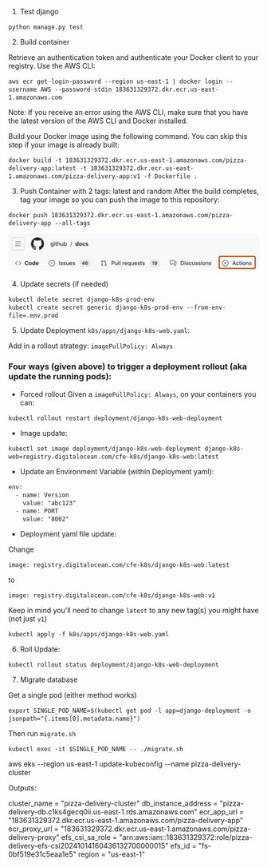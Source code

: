 1. Test django

```
python manage.py test
```

2. Build container

Retrieve an authentication token and authenticate your Docker client to your registry. Use the AWS CLI:

```
aws ecr get-login-password --region us-east-1 | docker login --username AWS --password-stdin 183631329372.dkr.ecr.us-east-1.amazonaws.com
```

Note: If you receive an error using the AWS CLI, make sure that you have the latest version of the AWS CLI and Docker installed.

Build your Docker image using the following command. You can skip this step if your image is already built:

```
docker build -t 183631329372.dkr.ecr.us-east-1.amazonaws.com/pizza-delivery-app:latest -t 183631329372.dkr.ecr.us-east-1.amazonaws.com/pizza-delivery-app:v1 -f Dockerfile .

```

3. Push Container with 2 tags: latest and random After the build completes, tag your image so you can push the image to this repository:

```
docker push 183631329372.dkr.ecr.us-east-1.amazonaws.com/pizza-delivery-app --all-tags
```

![alt text](image.png)

4. Update secrets (if needed)

```
kubectl delete secret django-k8s-prod-env
kubectl create secret generic django-k8s-prod-env --from-env-file=.env.prod

```

5. Update Deployment `k8s/apps/django-k8s-web.yaml`:

Add in a rollout strategy:
`imagePullPolicy: Always`


### Four ways (given above) to trigger a deployment rollout (aka update the running pods):
- Forced rollout
Given a `imagePullPolicy: Always`, on your containers you can:

```
kubectl rollout restart deployment/django-k8s-web-deployment
```

- Image update:
```
kubectl set image deployment/django-k8s-web-deployment django-k8s-web=registry.digitalocean.com/cfe-k8s/django-k8s-web:latest
```

- Update an Environment Variable (within Deployment yaml):

```
env:
  - name: Version
    value: "abc123"
  - name: PORT
    value: "8002"
```

- Deployment yaml file update:

Change 
```
image: registry.digitalocean.com/cfe-k8s/django-k8s-web:latest
```
to
```
image: registry.digitalocean.com/cfe-k8s/django-k8s-web:v1 
```
Keep in mind you'll need to change `latest` to any new tag(s) you might have (not just `v1`)
```
kubectl apply -f k8s/apps/django-k8s-web.yaml
```


6. Roll Update:
```
kubectl rollout status deployment/django-k8s-web-deployment
```
7. Migrate database

Get a single pod (either method works)

```
export SINGLE_POD_NAME=$(kubectl get pod -l app=django-deployment -o jsonpath="{.items[0].metadata.name}")
```


Then run `migrate.sh` 

```
kubectl exec -it $SINGLE_POD_NAME -- ./migrate.sh
```



aws eks --region us-east-1 update-kubeconfig --name pizza-delivery-cluster


Outputs:

cluster_name = "pizza-delivery-cluster"
db_instance_address = "pizza-delivery-db.c1ks4gecq0ii.us-east-1.rds.amazonaws.com"
ecr_app_url = "183631329372.dkr.ecr.us-east-1.amazonaws.com/pizza-delivery-app"
ecr_proxy_url = "183631329372.dkr.ecr.us-east-1.amazonaws.com/pizza-delivery-proxy"
efs_csi_sa_role = "arn:aws:iam::183631329372:role/pizza-delivery-efs-csi20241014160436132700000015"
efs_id = "fs-0bf519e31c5eaa1e5"
region = "us-east-1"